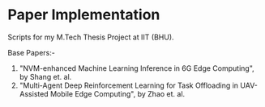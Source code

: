 # Paper Implementation
Scripts for my M.Tech Thesis Project at IIT (BHU).

Base Papers:-
1. "NVM-enhanced Machine Learning Inference in 6G Edge Computing", by Shang et. al.
2. "Multi-Agent Deep Reinforcement Learning for Task Offloading in UAV-Assisted Mobile Edge Computing", by Zhao et. al.
